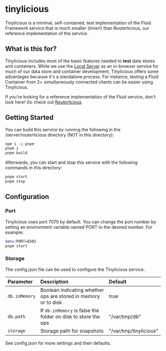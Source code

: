# tinylicious

Tinylicious is a minimal, self-contained, test implementation of the Fluid Framework service that is much smaller (tinier!) than Routerlicious, our reference implementation of the service.

## What is this for?

Tinylicious includes most of the basic features needed to **test** data stores and containers. While we use the [Local Server](../local-server) as an in-browser service for much of our data store and container development, Tinylicious offers some advantages because it's a standalone process. For instance, testing a Fluid Container from 2+ simultaneously connected clients can be easier using Tinylicious.

If you're looking for a reference implementation of the Fluid service, don't look here! Go check out [Routerlicious](../routerlicious).

## Getting Started

You can build this service by running the following in the /server/routerlicious directory (NOT in this directory):

```sh
npm i -g pnpm
pnpm i
pnpm build
```

Afterwards, you can start and stop this service with the following commands in this directory:

```sh
pnpm start
pnpm stop
```

## Configuration

### Port

Tinylicious uses port 7070 by default. You can change the port number by setting an environment
variable named PORT to the desired number. For example:

```sh
$env:PORT=6502
pnpm start
```

### Storage

The config.json file can be used to configure the Tinylicious service.

| Parameter     | Description                                                    | Default                |
| :------------ | :------------------------------------------------------------- | :--------------------- |
| `db.inMemory` | Boolean indicating whether ops are stored in memory or to disk | true                   |
| `db.path`     | If `db.inMemory` is false the folder on disk to store the ops  | "/var/tmp/db"          |
| `storage`     | Storage path for snapshots                                     | "/var/tmp/tinylicious" |

See config.json for more settings and their defaults.
